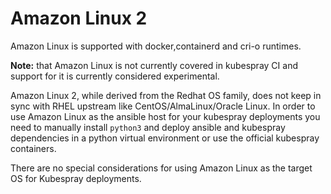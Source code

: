 # Amazon Linux 2

Amazon Linux is supported with docker,containerd and cri-o runtimes.

**Note:** that Amazon Linux is not currently covered in kubespray CI and
support for it is currently considered experimental.

Amazon Linux 2, while derived from the Redhat OS family, does not keep in
sync with RHEL upstream like CentOS/AlmaLinux/Oracle Linux. In order to use
Amazon Linux as the ansible host for your kubespray deployments you need to
manually install `python3` and deploy ansible and kubespray dependencies in
a python virtual environment or use the official kubespray containers.

There are no special considerations for using Amazon Linux as the target OS
for Kubespray deployments.
